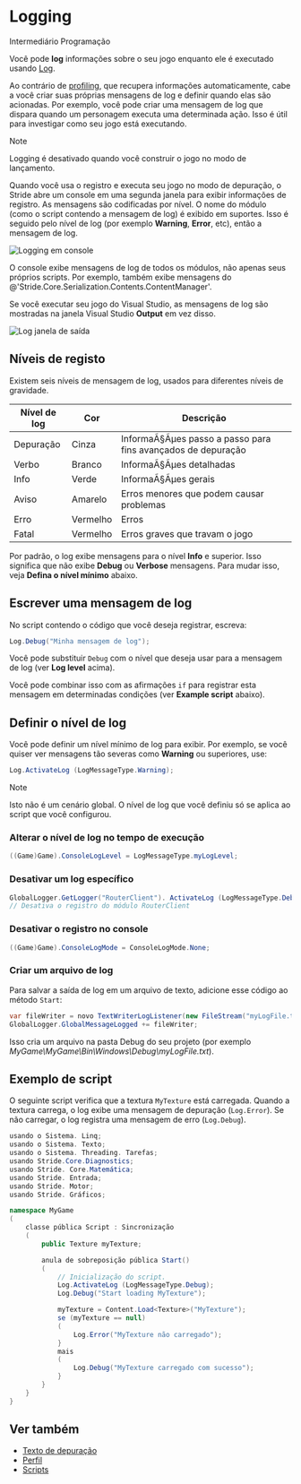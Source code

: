 # Logging

<span class="badge text-bg-primary"> Intermediário </span>
<span class="badge text-bg-success">Programação</span>

Você pode **log** informações sobre o seu jogo enquanto ele é executado usando [Log](xref:Stride.Engine.ScriptComponent.Log).

Ao contrário de [profiling](profiling.md), que recupera informações automaticamente, cabe a você criar suas próprias mensagens de log e definir quando elas são acionadas. Por exemplo, você pode criar uma mensagem de log que dispara quando um personagem executa uma determinada ação. Isso é útil para investigar como seu jogo está executando.

> [!Note]
> Logging é desativado quando você construir o jogo no modo de lançamento.

Quando você usa o registro e executa seu jogo no modo de depuração, o Stride abre um console em uma segunda janela para exibir informações de registro. As mensagens são codificadas por nível.
O nome do módulo (como o script contendo a mensagem de log) é exibido em suportes. Isso é seguido pelo nível de log (por exemplo **Warning**, **Error**, etc), então a mensagem de log.

![Logging em console](media/logging-in-console.png)

O console exibe mensagens de log de todos os módulos, não apenas seus próprios scripts. Por exemplo, também exibe mensagens do @'Stride.Core.Serialization.Contents.ContentManager'.

Se você executar seu jogo do Visual Studio, as mensagens de log são mostradas na janela Visual Studio **Output** em vez disso.

![Log janela de saída](media/log-output-in-visual-studio.png)

## Níveis de registo

Existem seis níveis de mensagem de log, usados para diferentes níveis de gravidade.

| Nível de log | Cor | Descrição |
|-----------|-------|-----
| Depuração | Cinza | InformaÃ§Ãμes passo a passo para fins avançados de depuração |
| Verbo | Branco | InformaÃ§Ãμes detalhadas |
| Info | Verde | InformaÃ§Ãμes gerais |
| Aviso | Amarelo | Erros menores que podem causar problemas |
| Erro | Vermelho | Erros |
| Fatal | Vermelho | Erros graves que travam o jogo |

Por padrão, o log exibe mensagens para o nível **Info** e superior. Isso significa que não exibe **Debug** ou **Verbose** mensagens. Para mudar isso, veja **Defina o nível mínimo** abaixo.

## Escrever uma mensagem de log

No script contendo o código que você deseja registrar, escreva:

```cs
Log.Debug("Minha mensagem de log");
```

Você pode substituir `Debug` com o nível que deseja usar para a mensagem de log (ver **Log level** acima).

Você pode combinar isso com as afirmações `if` para registrar esta mensagem em determinadas condições (ver **Example script** abaixo).

## Definir o nível de log

Você pode definir um nível mínimo de log para exibir. Por exemplo, se você quiser ver mensagens tão severas como **Warning** ou superiores, use:

```cs
Log.ActivateLog (LogMessageType.Warning);
```

> [!Note]
> Isto não é um cenário global. O nível de log que você definiu só se aplica ao script que você configurou.

### Alterar o nível de log no tempo de execução

```cs
((Game)Game).ConsoleLogLevel = LogMessageType.myLogLevel;
```

### Desativar um log específico

```cs
GlobalLogger.GetLogger("RouterClient"). ActivateLog (LogMessageType.Debug, LogMessageType.Fatal, false); 
// Desativa o registro do módulo RouterClient
```

### Desativar o registro no console

```cs
((Game)Game).ConsoleLogMode = ConsoleLogMode.None;
```

### Criar um arquivo de log

Para salvar a saída de log em um arquivo de texto, adicione esse código ao método `Start`:

```cs
var fileWriter = novo TextWriterLogListener(new FileStream("myLogFile.txt", FileMode.Create));
GlobalLogger.GlobalMessageLogged += fileWriter;
```

Isso cria um arquivo na pasta Debug do seu projeto (por exemplo *MyGame\MyGame\Bin\Windows\Debug\myLogFile.txt*).

## Exemplo de script

O seguinte script verifica que a textura `MyTexture` está carregada. Quando a textura carrega, o log exibe uma mensagem de depuração (`Log.Error`). Se não carregar, o log registra uma mensagem de erro (`Log.Debug`).

```cs
usando o Sistema. Linq;
usando o Sistema. Texto;
usando o Sistema. Threading. Tarefas;
usando Stride.Core.Diagnostics;
usando Stride. Core.Matemática;
usando Stride. Entrada;
usando Stride. Motor;
usando Stride. Gráficos;

namespace MyGame
(
    classe pública Script : Sincronização
    (
		public Texture myTexture;

        anula de sobreposição pública Start()
        (
            // Inicialização do script.
            Log.ActivateLog (LogMessageType.Debug);
            Log.Debug("Start loading MyTexture");

            myTexture = Content.Load<Texture>("MyTexture");
            se (myTexture == null)
            (
                Log.Error("MyTexture não carregado");
            }
            mais
            (
                Log.Debug("MyTexture carregado com sucesso");
            }
        }
    }
}
```

## Ver também

* [Texto de depuração](debug-text.md)
* [Perfil](profiling.md)
* [Scripts](../scripts/index.md)